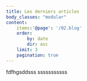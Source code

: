 ```yaml
---
title: Les derniers articles
body_classes: "modular"
content:
    items:'@page': '/02.blog'
    order:
        by: date
        dir: asc
    limit: 3
    pagination: true
---
```

fdfhgsddsss
sssssssssss